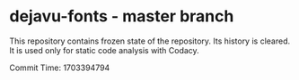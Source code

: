 # dejavu-fonts - master branch

This repository contains frozen state of the repository.
Its history is cleared. It is used only for static code
analysis with Codacy.

Commit Time: 1703394794